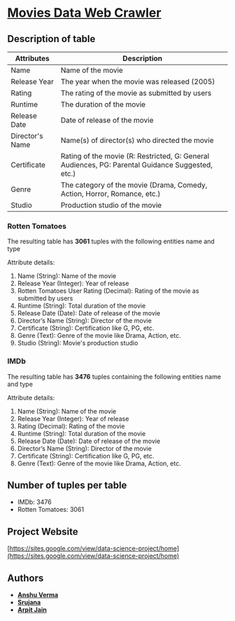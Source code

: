 # [Movies Data Web Crawler](https://sites.google.com/view/data-science-project/home) 

## Description of table

| Attributes  |  Description |
|---|---|
|  Name | Name of the movie  |
|  Release Year |  The year when the movie was released (2005)  |
|  Rating |  The rating of the movie as submitted by users |
|  Runtime |  The duration of the movie |
|  Release Date | Date of release of the movie |
|  Director's Name | Name(s) of director(s) who directed the movie   |
|  Certificate  |  Rating of the movie (R: Restricted, G: General Audiences, PG: Parental Guidance Suggested, etc.)  |
|  Genre |  The category of the movie (Drama, Comedy, Action, Horror, Romance, etc.) |
|  Studio | Production studio of the movie |

### Rotten Tomatoes

The resulting table has **3061** tuples with the following entities name and type

Attribute details:

1. Name (String): Name of the movie
2. Release Year (Integer): Year of release
3. Rotten Tomatoes User Rating (Decimal): Rating of the movie as submitted by users
4. Runtime (String): Total duration of the movie
5. Release Date (Date): Date of release of the movie
6. Director’s Name (String): Director of the movie
7. Certificate (String): Certification like G, PG, etc.
8. Genre (Text): Genre of the movie like Drama, Action, etc.
9. Studio (String): Movie's production studio

### IMDb 

The resulting table has **3476** tuples containing the following entities name and type

Attribute details:

1. Name (String): Name of the movie
2. Release Year (Integer): Year of release
3. Rating (Decimal): Rating of the movie
4. Runtime (String): Total duration of the movie
5. Release Date (Date): Date of release of the movie
6. Director’s Name (String): Director of the movie
7. Certificate (String): Certification like G, PG, etc.
8. Genre (Text): Genre of the movie like Drama, Action, etc.

## Number of tuples per table
* IMDb: 3476
* Rotten Tomatoes: 3061

## Project Website
[https://sites.google.com/view/data-science-project/home](https://sites.google.com/view/data-science-project/home)

## Authors

* **[Anshu Verma](https://github.com/anshuv99)**
* **[Srujana](https://github.com/SrujanaN)**
* **[Arpit Jain](https://github.com/calvincodes)**